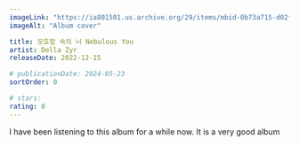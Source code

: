 ```yaml
---
imageLink: "https://ia801501.us.archive.org/29/items/mbid-0b73a715-d02f-40bd-b881-23e0e26f4b00/mbid-0b73a715-d02f-40bd-b881-23e0e26f4b00-34442586705_thumb250.jpg"
imageAlt: "Album cover"

title: 모호함 속의 너 Nebulous You
artist: Della Zyr
releaseDate: 2022-12-15

# publicationDate: 2024-05-23
sortOrder: 0

# stars:
rating: 0
---
```


I have been listening to this album for a while now. It is a very good album